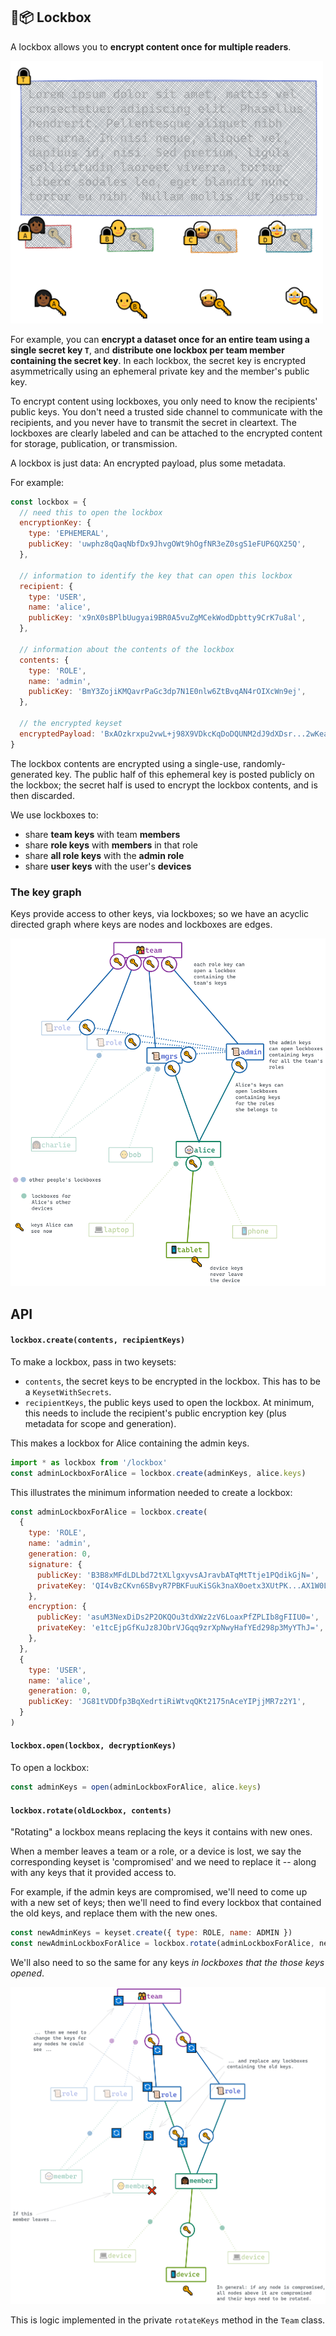 ﻿## 🔐📦 Lockbox

A lockbox allows you to **encrypt content once for multiple readers**.

<img src='../../docs/img/lockboxes.png' width='500' />

For example, you can **encrypt a dataset once for an entire team using a single secret key `T`**, and
**distribute one lockbox per team member containing the secret key**. In each lockbox, the secret key is encrypted
asymmetrically using an ephemeral private key and the member's public key.

To encrypt content using lockboxes, you only need to know the recipients' public keys. You don't need a trusted
side channel to communicate with the recipients, and you never have to transmit the secret in
cleartext. The lockboxes are clearly labeled and can be attached to the encrypted content for
storage, publication, or transmission.

A lockbox is just data: An encrypted payload, plus some metadata.

For example:

```js
const lockbox = {
  // need this to open the lockbox
  encryptionKey: {
    type: 'EPHEMERAL',
    publicKey: 'uwphz8qQaqNbfDx9JhvgOWt9hOgfNR3eZ0sgS1eFUP6QX25Q',
  },

  // information to identify the key that can open this lockbox
  recipient: {
    type: 'USER',
    name: 'alice',
    publicKey: 'x9nX0sBPlbUugyai9BR0A5vuZgMCekWodDpbtty9CrK7u8al',
  },

  // information about the contents of the lockbox
  contents: {
    type: 'ROLE',
    name: 'admin',
    publicKey: 'BmY3ZojiKMQavrPaGc3dp7N1E0nlw6ZtBvqAN4rOIXcWn9ej',
  },

  // the encrypted keyset
  encryptedPayload: 'BxAOzkrxpu2vwL+j98X9VDkcKqDoDQUNM2dJ9dXDsr...2wKeaT0T5wi0JVGh2lbW2VG5==',
}
```

The lockbox contents are encrypted using a single-use, randomly-generated key. The public half of this
ephemeral key is posted publicly on the lockbox; the secret half is used to encrypt the lockbox
contents, and is then discarded.

We use lockboxes to:

- share **team keys** with team **members**
- share **role keys** with **members** in that role
- share **all role keys** with the **admin role**
- share **user keys** with the user's **devices**

### The key graph

Keys provide access to other keys, via lockboxes; so we have an acyclic directed graph where keys are nodes and
lockboxes are edges.

![](../../docs/img/key-graph.png)

## API

#### `lockbox.create(contents, recipientKeys)`

To make a lockbox, pass in two keysets:

- `contents`, the secret keys to be encrypted in the lockbox. This has to be a `KeysetWithSecrets`.
- `recipientKeys`, the public keys used to open the lockbox. At minimum, this needs to include the recipient's public encryption key (plus metadata for scope and generation).

This makes a lockbox for Alice containing the admin keys.

```js
import * as lockbox from '/lockbox'
const adminLockboxForAlice = lockbox.create(adminKeys, alice.keys)
```

This illustrates the minimum information needed to create a lockbox:

```js
const adminLockboxForAlice = lockbox.create(
  {
    type: 'ROLE',
    name: 'admin',
    generation: 0,
    signature: {
      publicKey: 'B3B8xMFdLDLbd72tXLlgxyvsAJravbATqMtTtje1PQdikGjN=',
      privateKey: 'QI4vBzCKvn6SBvyR7PBKFuuKiSGk3naX0oetx3XUtPK...AX1W0LCdWwMlHhNO3T5jVwnkz=',
    },
    encryption: {
      publicKey: 'asuM3NexDiDs2P2OKQOu3tdXWz2zV6LoaxPfZPLIb8gFIIU0=',
      privateKey: 'e1tcEjpGfKuJz8JObrVJGqq9zrXpNwyHafYEd298p3MyYThJ=',
    },
  },
  {
    type: 'USER',
    name: 'alice',
    generation: 0,
    publicKey: 'JG81tVDDfp3BqXedrtiRiWtvqQKt2175nAceYIPjjMR7z2Y1',
  }
)
```

#### `lockbox.open(lockbox, decryptionKeys)`

To open a lockbox:

```js
const adminKeys = open(adminLockboxForAlice, alice.keys)
```

#### `lockbox.rotate(oldLockbox, contents)`

"Rotating" a lockbox means replacing the keys it contains with new ones.

When a member leaves a team or a role, or a device is lost, we say the corresponding keyset is
'compromised' and we need to replace it -- along with any keys that it provided access to.

For example, if the admin keys are compromised, we'll need to come up with a new set of keys; then
we'll need to find every lockbox that contained the old keys, and replace them with the new ones.

```js
const newAdminKeys = keyset.create({ type: ROLE, name: ADMIN })
const newAdminLockboxForAlice = lockbox.rotate(adminLockboxForAlice, newAdminKeys)
```

We'll also need to so the same for any keys _in lockboxes that the those keys opened_. 

![](../../docs/img/key-rotation.png)

This is
logic implemented in the private `rotateKeys` method in the `Team` class.